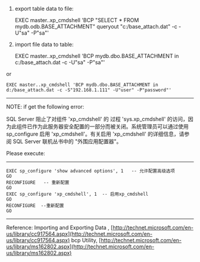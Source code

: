 <!---
markmeta_author: wongoo
markmeta_date: 2011-11-30 08:25:39+00:00
excerpt: MSSQL Export/Import Table Data with image type field
slug: mssql-exportimport-table-data-with-image-type-field
markmeta_title: MSSQL Export/Import Table Data with image type field
wordpress_id: 172
markmeta_categories: Experience
markmeta_tags: Export,Import,MSSQL
-->

1. export table data to file:


    EXEC master..xp_cmdshell 'BCP "SELECT * FROM mydb.odb.BASE_ATTACHMENT" queryout "c:/base_attach.dat" -c -U"sa" -P"sa"'


2. import file data to table:


    EXEC master..xp_cmdshell 'BCP mydb.dbo.BASE_ATTACHMENT in c:/base_attach.dat -c -U"sa" -P"sa"'

or

    EXEC master..xp_cmdshell 'BCP mydb.dbo.BASE_ATTACHMENT in d:/base_attach.dat -c -S"192.168.1.111" -U"user" -P"password"'






* * *



NOTE: if get the following error:

SQL Server 阻止了对组件 'xp_cmdshell' 的 过程 'sys.xp_cmdshell' 的访问，因为此组件已作为此服务器安全配置的一部分而被关闭。系统管理员可以通过使用 sp_configure 启用 'xp_cmdshell'。有关启用 'xp_cmdshell' 的详细信息，请参阅 SQL Server 联机丛书中的 "外围应用配置器"。

Please execute:



* * *




    EXEC sp_configure 'show advanced options', 1   -- 允许配置高级选项
    GO
    RECONFIGURE   -- 重新配置
    GO
    EXEC sp_configure 'xp_cmdshell', 1  -- 启用xp_cmdshell
    GO
    RECONFIGURE  --重新配置
    GO




* * *



Reference:
Importing and Exporting Data , [http://technet.microsoft.com/en-us/library/cc917564.aspx](http://technet.microsoft.com/en-us/library/cc917564.aspx)
bcp Utility, [http://technet.microsoft.com/en-us/library/ms162802.aspx](http://technet.microsoft.com/en-us/library/ms162802.aspx)
